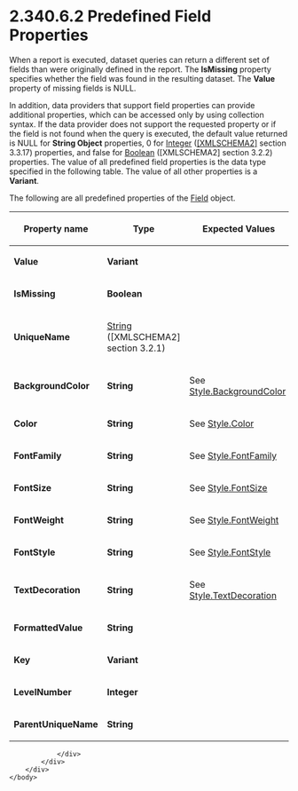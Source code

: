 <html dir="LTR" xmlns:mshelp="http://msdn.microsoft.com/mshelp" xmlns:ddue="http://ddue.schemas.microsoft.com/authoring/2003/5" xmlns:xlink="http://www.w3.org/1999/xlink" xmlns:tool="http://www.microsoft.com/tooltip">
    <head>
        <meta http-equiv="Content-Type" content="text/html; CHARSET=utf-8"></meta>
        <meta name="save" content="history"></meta>
        <title>2.340.6.2 Predefined Field Properties</title>
        <xml>
            <mshelp:toctitle title="2.340.6.2 Predefined Field Properties"></mshelp:toctitle>
            <mshelp:rltitle title="[MS-RDL]: Predefined Field Properties"></mshelp:rltitle>
            <mshelp:keyword index="A" term="e0930438-cecf-433c-a356-9ee7231db4ed"></mshelp:keyword>
            <mshelp:attr name="DCSext.ContentType" value="open specification"></mshelp:attr>
            <mshelp:attr name="AssetID" value="e0930438-cecf-433c-a356-9ee7231db4ed"></mshelp:attr>
            <mshelp:attr name="TopicType" value="kbRef"></mshelp:attr>
            <mshelp:attr name="DCSext.Title" value="[MS-RDL]: Predefined Field Properties" />
        </xml>
    </head>
    <body>
        <div id="header">
            <h1 class="heading">2.340.6.2 Predefined Field Properties</h1>
        </div>
        <div id="mainSection">
            <div id="mainBody">
                <div id="allHistory" class="saveHistory"></div>
                <div id="sectionSection0" class="section" name="collapseableSection">
                    

<p>When a report is executed, dataset queries can return a
different set of fields than were originally defined in the report. The <b>IsMissing</b>
property specifies whether the field was found in the resulting dataset. The <b>Value</b>
property of missing fields is NULL. </p>

<p>In addition, data providers that support field properties
can provide additional properties, which can be accessed only by using
collection syntax. If the data provider does not support the requested property
or if the field is not found when the query is executed, the default value
returned is NULL for <b>String Object</b> properties, 0 for <a href="176fbb59-c3e2-430c-b1bb-37fd15df813e.md">Integer</a> (<a href="https://go.microsoft.com/fwlink/?LinkId=90610">[XMLSCHEMA2]</a> section
3.3.17) properties, and false for <a href="4802fa14-3619-43fa-9898-3acab160a24c.md">Boolean</a> ([XMLSCHEMA2]
section 3.2.2) properties. The value of all predefined field properties is the
data type specified in the following table. The value of all other properties
is a <b>Variant</b>. </p>

<p>The following are all predefined properties of the <a href="940b8522-5d1f-4a2a-ab79-087ef6a69881.md">Field</a> object.</p>

<table>
 <thead>
  <tr>
   <th>
   <p>Property name</p>
   </th>
   <th>
   <p>Type</p>
   </th>
   <th>
   <p> Expected Values </p>
   </th>
  </tr>
 </thead>
 <tr>
  <td>
  <p><b>Value</b></p>
  </td>
  <td>
  <p><b>Variant</b></p>
  </td>
  <td>
  <p> </p>
  </td>
 </tr>
 <tr>
  <td>
  <p><b>IsMissing</b></p>
  </td>
  <td>
  <p><b>Boolean</b></p>
  </td>
  <td>
  <p> </p>
  </td>
 </tr>
 <tr>
  <td>
  <p><b>UniqueName</b></p>
  </td>
  <td>
  <p><a href="1ed81ef3-a683-45e3-aaad-bd2bbe71bc3d.md">String</a>
  ([XMLSCHEMA2] section 3.2.1)</p>
  </td>
  <td>
  <p> </p>
  </td>
 </tr>
 <tr>
  <td>
  <p><b>BackgroundColor</b></p>
  </td>
  <td>
  <p><b>String</b></p>
  </td>
  <td>
  <p>See <a href="83b607b8-b34e-4119-a26c-81e7c11e26c2.md">Style.BackgroundColor</a></p>
  </td>
 </tr>
 <tr>
  <td>
  <p><b>Color</b></p>
  </td>
  <td>
  <p><b>String</b></p>
  </td>
  <td>
  <p>See <a href="7911c883-f314-41d9-9136-02e8a26279ad.md">Style.Color</a></p>
  </td>
 </tr>
 <tr>
  <td>
  <p><b>FontFamily</b></p>
  </td>
  <td>
  <p><b>String</b></p>
  </td>
  <td>
  <p>See <a href="f1948fe1-2937-443a-8088-62a367c155c4.md">Style.FontFamily</a></p>
  </td>
 </tr>
 <tr>
  <td>
  <p><b>FontSize</b></p>
  </td>
  <td>
  <p><b>String</b></p>
  </td>
  <td>
  <p>See <a href="6e22f307-85f8-4212-b9d2-d73a613a1838.md">Style.FontSize</a></p>
  </td>
 </tr>
 <tr>
  <td>
  <p><b>FontWeight</b></p>
  </td>
  <td>
  <p><b>String</b></p>
  </td>
  <td>
  <p>See <a href="7e471552-9317-46e2-8d35-6566d1e69321.md">Style.FontWeight</a></p>
  </td>
 </tr>
 <tr>
  <td>
  <p><b>FontStyle</b></p>
  </td>
  <td>
  <p><b>String</b></p>
  </td>
  <td>
  <p>See <a href="37cc4f44-56de-4f7c-bcea-7eedf3875098.md">Style.FontStyle</a></p>
  </td>
 </tr>
 <tr>
  <td>
  <p><b>TextDecoration</b></p>
  </td>
  <td>
  <p><b>String</b></p>
  </td>
  <td>
  <p>See <a href="27ef5bcd-486e-436a-8e47-b985a3d6bb16.md">Style.TextDecoration</a></p>
  </td>
 </tr>
 <tr>
  <td>
  <p><b>FormattedValue</b></p>
  </td>
  <td>
  <p><b>String</b></p>
  </td>
  <td>
  <p> </p>
  </td>
 </tr>
 <tr>
  <td>
  <p><b>Key</b></p>
  </td>
  <td>
  <p><b>Variant</b></p>
  </td>
  <td>
  <p> </p>
  </td>
 </tr>
 <tr>
  <td>
  <p><b>LevelNumber</b></p>
  </td>
  <td>
  <p><b>Integer</b></p>
  </td>
  <td>
  <p> </p>
  </td>
 </tr>
 <tr>
  <td>
  <p><b>ParentUniqueName</b></p>
  </td>
  <td>
  <p><b>String</b></p>
  </td>
  <td>
  <p> </p>
  </td>
 </tr>
</table>

<p> </p>


                </div>
            </div>
        </div>
    </body>
</html>